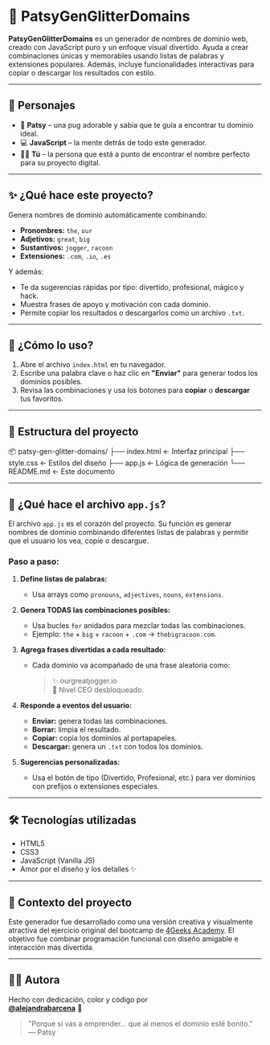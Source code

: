 # 💖 PatsyGenGlitterDomains

**PatsyGenGlitterDomains** es un generador de nombres de dominio web, creado con JavaScript puro y un enfoque visual divertido. Ayuda a crear combinaciones únicas y memorables usando listas de palabras y extensiones populares. Además, incluye funcionalidades interactivas para copiar o descargar los resultados con estilo.

---

## 🐾 Personajes

- 🐶 **Patsy** – una pug adorable y sabia que te guía a encontrar tu dominio ideal.
- 💻 **JavaScript** – la mente detrás de todo este generador.
- 🧑‍💻 **Tú** – la persona que está a punto de encontrar el nombre perfecto para su proyecto digital.

---

## ✨ ¿Qué hace este proyecto?

Genera nombres de dominio automáticamente combinando:

- **Pronombres:** `the`, `our`
- **Adjetivos:** `great`, `big`
- **Sustantivos:** `jogger`, `racoon`
- **Extensiones:** `.com`, `.io`, `.es`

Y además:

- Te da sugerencias rápidas por tipo: divertido, profesional, mágico y hack.
- Muestra frases de apoyo y motivación con cada dominio.
- Permite copiar los resultados o descargarlos como un archivo `.txt`.

---

## 🧪 ¿Cómo lo uso?

1. Abre el archivo `index.html` en tu navegador.
2. Escribe una palabra clave o haz clic en **"Enviar"** para generar todos los dominios posibles.
3. Revisa las combinaciones y usa los botones para **copiar** o **descargar** tus favoritos.

---

## 📁 Estructura del proyecto

📦 patsy-gen-glitter-domains/
├── index.html ← Interfaz principal
├── style.css ← Estilos del diseño
├── app.js ← Lógica de generación
└── README.md ← Este documento

---

## 🧠 ¿Qué hace el archivo `app.js`?

El archivo `app.js` es el corazón del proyecto. Su función es generar nombres de dominio combinando diferentes listas de palabras y permitir que el usuario los vea, copie o descargue.

### Paso a paso:

1. **Define listas de palabras:**
   - Usa arrays como `pronouns`, `adjectives`, `nouns`, `extensions`.

2. **Genera TODAS las combinaciones posibles:**
   - Usa bucles `for` anidados para mezclar todas las combinaciones.
   - Ejemplo: `the` + `big` + `racoon` + `.com` → `thebigracoon.com`.

3. **Agrega frases divertidas a cada resultado:**
   - Cada dominio va acompañado de una frase aleatoria como:
     > ✨ ourgreatjogger.io  
     > 🧠 Nivel CEO desbloqueado.

4. **Responde a eventos del usuario:**
   - **Enviar:** genera todas las combinaciones.
   - **Borrar:** limpia el resultado.
   - **Copiar:** copia los dominios al portapapeles.
   - **Descargar:** genera un `.txt` con todos los dominios.

5. **Sugerencias personalizadas:**
   - Usa el botón de tipo (Divertido, Profesional, etc.) para ver dominios con prefijos o extensiones especiales.

---

## 🛠️ Tecnologías utilizadas

- HTML5
- CSS3
- JavaScript (Vanilla JS)
- Amor por el diseño y los detalles ✨

---

## 🎯 Contexto del proyecto

Este generador fue desarrollado como una versión creativa y visualmente atractiva del ejercicio original del bootcamp de [4Geeks Academy](https://github.com/4GeeksAcademy/vanillajs-hello). El objetivo fue combinar programación funcional con diseño amigable e interacción más divertida.

---

## 👩‍💻 Autora

Hecho con dedicación, color y código por  
**[@alejandrabarcena](https://github.com/alejandrabarcena)** 🐾

> "Porque si vas a emprender... que al menos el dominio esté bonito." — Patsy
